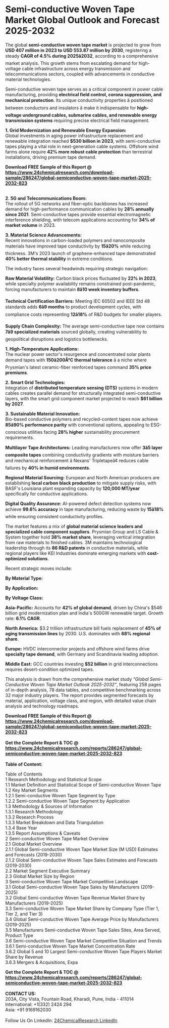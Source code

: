 <h1>Semi-conductive Woven Tape Market Global Outlook and Forecast 2025-2032</h1><p>The global <strong>semi-conductive woven tape market</strong> is projected to grow from <strong>USD 407 million in 2023 to USD 553.87 million by 2030</strong>, registering a steady <strong>CAGR of 4.5% during 2025â2032</strong>, according to a comprehensive market analysis. This growth stems from escalating demand for high-voltage cable infrastructure across energy transmission and telecommunications sectors, coupled with advancements in conductive material technologies.</p><p>Semi-conductive woven tape serves as a critical component in power cable manufacturing, providing <strong>electrical field control, corona suppression, and mechanical protection</strong>. Its unique conductivity properties â positioned between conductors and insulators â make it indispensable for <strong>high-voltage underground cables, submarine cables, and renewable energy transmission systems</strong> requiring precise electrical field management.</p><p><strong>1. Grid Modernization and Renewable Energy Expansion:</strong><br>
Global investments in aging power infrastructure replacement and renewable integration reached <strong>$530 billion in 2023</strong>, with semi-conductive tapes playing a vital role in next-generation cable systems. Offshore wind farms alone require <strong>42% more robust cable protection</strong> than terrestrial installations, driving premium tape demand.</p><div><b>Download FREE Sample of this Report @ 
            <a href="https://www.24chemicalresearch.com/download-sample/286247/global-semiconductive-woven-tape-market-2025-2032-823">
            https://www.24chemicalresearch.com/download-sample/286247/global-semiconductive-woven-tape-market-2025-2032-823</a></b></div><br><p><strong>2. 5G and Telecommunications Boom:</strong><br>
The rollout of 5G networks and fiber-optic backbones has increased demand for high-performance communication cables by <strong>28% annually since 2021</strong>. Semi-conductive tapes provide essential electromagnetic interference shielding, with telecom applications accounting for <strong>34% of market volume</strong> in 2023.</p><p><strong>3. Material Science Advancements:</strong><br>
Recent innovations in carbon-loaded polymers and nanocomposite materials have improved tape conductivity by <strong>15â20%</strong> while reducing thickness. 3M's 2023 launch of graphene-enhanced tape demonstrated <strong>40% better thermal stability</strong> in extreme conditions.</p><p>The industry faces several headwinds requiring strategic navigation:</p><p><strong>Raw Material Volatility:</strong> Carbon black prices fluctuated by <strong>22% in 2023</strong>, while specialty polymer availability remains constrained post-pandemic, forcing manufacturers to maintain <strong>8â10 week inventory buffers</strong>.</p><p><strong>Technical Certification Barriers:</strong> Meeting IEC 60502 and IEEE Std 48 standards adds <strong>6â9 months</strong> to product development cycles, with compliance costs representing <strong>12â18%</strong> of R&amp;D budgets for smaller players.</p><p><strong>Supply Chain Complexity:</strong> The average semi-conductive tape now contains <strong>7â9 specialized materials</strong> sourced globally, creating vulnerability to geopolitical disruptions and logistics bottlenecks.</p><p><strong>1. High-Temperature Applications:</strong><br>
The nuclear power sector's resurgence and concentrated solar plants demand tapes with <strong>150â200Â°C thermal tolerance</strong> â a niche where Prysmian's latest ceramic-fiber reinforced tapes command <strong>35% price premiums</strong>.</p><p><strong>2. Smart Grid Technologies:</strong><br>
Integration of <strong>distributed temperature sensing (DTS)</strong> systems in modern cables creates parallel demand for structurally integrated semi-conductive layers, with the smart grid component market projected to reach <strong>$61 billion by 2027</strong>.</p><p><strong>3. Sustainable Material Innovation:</strong><br>
Bio-based conductive polymers and recycled-content tapes now achieve <strong>85â90% performance parity</strong> with conventional options, appealing to ESG-conscious utilities facing <strong>28% higher</strong> sustainability procurement requirements.</p><p><strong>Multilayer Tape Architectures:</strong> Leading manufacturers now offer <strong>3â5 layer composite tapes</strong> combining conductivity gradients with moisture barriers and mechanical reinforcement â Nexans' Tripletapeâ¢ reduces cable failures by <strong>40% in humid environments</strong>.</p><p><strong>Regional Material Sourcing:</strong> European and North American producers are establishing <strong>local carbon black production</strong> to mitigate supply risks, with BASF's Louisiana plant expanding capacity by <strong>120,000 MT/year</strong> specifically for conductive applications.</p><p><strong>Digital Quality Assurance:</strong> AI-powered defect detection systems now achieve <strong>99.6% accuracy</strong> in tape manufacturing, reducing waste by <strong>15â18%</strong> while ensuring consistent conductivity profiles.</p><p>The market features a mix of <strong>global material science leaders and specialized cable component suppliers</strong>. Prysmian Group and LS Cable &amp; System together hold <strong>38% market share</strong>, leveraging vertical integration from raw materials to finished cables. 3M maintains technological leadership through its <strong>86 R&amp;D patents</strong> in conductive materials, while regional players like KEI Industries dominate emerging markets with <strong>cost-optimized solutions</strong>.</p><p>Recent strategic moves include:</p><p><strong>By Material Type:</strong></p><p><strong>By Application:</strong></p><p><strong>By Voltage Class:</strong></p><p><strong>Asia-Pacific:</strong> Accounts for <strong>42% of global demand</strong>, driven by China's $546 billion grid modernization plan and India's 500GW renewable target. Growth rate: <strong>6.1% CAGR</strong>.</p><p><strong>North America:</strong> $3.2 trillion infrastructure bill fuels replacement of <strong>45% of aging transmission lines</strong> by 2030. U.S. dominates with <strong>68% regional share</strong>.</p><p><strong>Europe:</strong> HVDC interconnector projects and offshore wind farms drive <strong>specialty tape demand</strong>, with Germany and Scandinavia leading adoption.</p><p><strong>Middle East:</strong> GCC countries investing <strong>$52 billion</strong> in grid interconnections requires desert-condition optimized tapes.</p><p>This analysis is drawn from the comprehensive market study <em>"Global Semi-Conductive Woven Tape Market Outlook 2025-2032"</em>, featuring 258 pages of in-depth analysis, 78 data tables, and competitive benchmarking across 32 major industry players. The report provides segmented forecasts by material, application, voltage class, and region, with detailed value chain analysis and technology roadmaps.</p><div><b>Download FREE Sample of this Report @ 
            <a href="https://www.24chemicalresearch.com/download-sample/286247/global-semiconductive-woven-tape-market-2025-2032-823">
            https://www.24chemicalresearch.com/download-sample/286247/global-semiconductive-woven-tape-market-2025-2032-823</a></b></div><br><div><b>Get the Complete Report & TOC @ 
            <a href="https://www.24chemicalresearch.com/reports/286247/global-semiconductive-woven-tape-market-2025-2032-823">
            https://www.24chemicalresearch.com/reports/286247/global-semiconductive-woven-tape-market-2025-2032-823</a></b></div><br>
            <b>Table of Content:</b><p>Table of Contents<br />
1 Research Methodology and Statistical Scope<br />
1.1 Market Definition and Statistical Scope of Semi-conductive Woven Tape<br />
1.2 Key Market Segments<br />
1.2.1 Semi-conductive Woven Tape Segment by Type<br />
1.2.2 Semi-conductive Woven Tape Segment by Application<br />
1.3 Methodology & Sources of Information<br />
1.3.1 Research Methodology<br />
1.3.2 Research Process<br />
1.3.3 Market Breakdown and Data Triangulation<br />
1.3.4 Base Year<br />
1.3.5 Report Assumptions & Caveats<br />
2 Semi-conductive Woven Tape Market Overview<br />
2.1 Global Market Overview<br />
2.1.1 Global Semi-conductive Woven Tape Market Size (M USD) Estimates and Forecasts (2019-2030)<br />
2.1.2 Global Semi-conductive Woven Tape Sales Estimates and Forecasts (2019-2030)<br />
2.2 Market Segment Executive Summary<br />
2.3 Global Market Size by Region<br />
3 Semi-conductive Woven Tape Market Competitive Landscape<br />
3.1 Global Semi-conductive Woven Tape Sales by Manufacturers (2019-2025)<br />
3.2 Global Semi-conductive Woven Tape Revenue Market Share by Manufacturers (2019-2025)<br />
3.3 Semi-conductive Woven Tape Market Share by Company Type (Tier 1, Tier 2, and Tier 3)<br />
3.4 Global Semi-conductive Woven Tape Average Price by Manufacturers (2019-2025)<br />
3.5 Manufacturers Semi-conductive Woven Tape Sales Sites, Area Served, Product Type<br />
3.6 Semi-conductive Woven Tape Market Competitive Situation and Trends<br />
3.6.1 Semi-conductive Woven Tape Market Concentration Rate<br />
3.6.2 Global 5 and 10 Largest Semi-conductive Woven Tape Players Market Share by Revenue<br />
3.6.3 Mergers & Acquisitions, Expa</p><div><b>Get the Complete Report & TOC @ 
            <a href="https://www.24chemicalresearch.com/reports/286247/global-semiconductive-woven-tape-market-2025-2032-823">
            https://www.24chemicalresearch.com/reports/286247/global-semiconductive-woven-tape-market-2025-2032-823</a></b></div><br><b>CONTACT US:</b><br>
            203A, City Vista, Fountain Road, Kharadi, Pune, India - 411014<br>
            International: +1(332) 2424 294<br>
            Asia: +91 9169162030 <br><br>
            Follow Us On LinkedIn: <a href="https://www.linkedin.com/company/24chemicalresearch/">24ChemicalResearch LinkedIn</a>